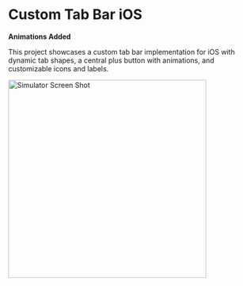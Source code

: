 # Custom Tab Bar iOS

**Animations Added**

This project showcases a custom tab bar implementation for iOS with dynamic tab shapes, a central plus button with animations, and customizable icons and labels.

<img src="https://github.com/user-attachments/assets/7d712968-9645-4622-8d0f-5c63966a6cda" alt="Simulator Screen Shot" width="400"/>
